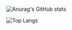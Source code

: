 ![Anurag's GitHub stats](https://github-readme-stats.vercel.app/api?username=eyalk007&show_icons=true&theme=Gradient)

![Top Langs](https://github-readme-stats.vercel.app/api/top-langs/?username=anuraghazra&hide_progress=false)
